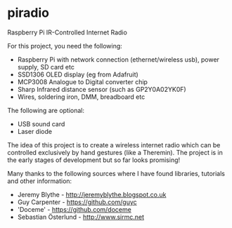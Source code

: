 piradio
=======

Raspberry Pi IR-Controlled Internet Radio

For this project, you need the following:

* Raspberry Pi with network connection (ethernet/wireless usb), power supply, SD card etc
* SSD1306 OLED display (eg from Adafruit)
* MCP3008 Analogue to Digital converter chip
* Sharp Infrared distance sensor (such as GP2Y0A02YK0F)
* Wires, soldering iron, DMM, breadboard etc

The following are optional:
* USB sound card
* Laser diode

The idea of this project is to create a wireless internet radio which can be controlled exclusively by hand gestures (like a Theremin). The project is in the early stages of development but so far looks promising!

Many thanks to the following sources where I have found libraries, tutorials and other information:
* Jeremy Blythe - http://jeremyblythe.blogspot.co.uk
* Guy Carpenter - https://github.com/guyc
* 'Doceme' - https://github.com/doceme
* Sebastian Österlund - http://www.sirmc.net
